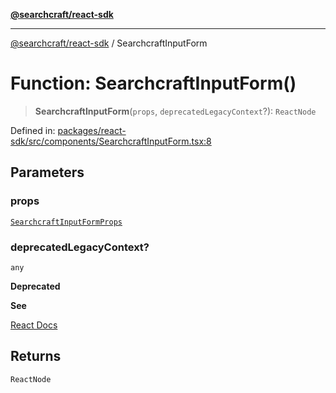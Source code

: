 [**@searchcraft/react-sdk**](../README.md)

***

[@searchcraft/react-sdk](../globals.md) / SearchcraftInputForm

# Function: SearchcraftInputForm()

> **SearchcraftInputForm**(`props`, `deprecatedLegacyContext`?): `ReactNode`

Defined in: [packages/react-sdk/src/components/SearchcraftInputForm.tsx:8](https://bitbucket.org/madebychalk/searchcraft-javascript-sdks/src/13d0fd25669057ec4d2ef62d1e5c7048e667a0f0/packages/react-sdk/src/components/SearchcraftInputForm.tsx#lines-8)

## Parameters

### props

[`SearchcraftInputFormProps`](../interfaces/SearchcraftInputFormProps.md)

### deprecatedLegacyContext?

`any`

**Deprecated**

**See**

[React Docs](https://legacy.reactjs.org/docs/legacy-context.html#referencing-context-in-lifecycle-methods)

## Returns

`ReactNode`
